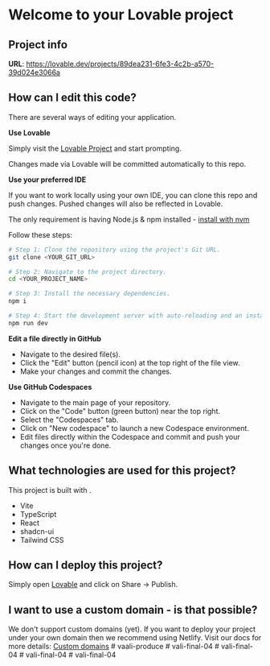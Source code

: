 # Welcome to your Lovable project

## Project info

**URL**: https://lovable.dev/projects/89dea231-6fe3-4c2b-a570-39d024e3066a

## How can I edit this code?

There are several ways of editing your application.

**Use Lovable**

Simply visit the [Lovable Project](https://lovable.dev/projects/89dea231-6fe3-4c2b-a570-39d024e3066a) and start prompting.

Changes made via Lovable will be committed automatically to this repo.

**Use your preferred IDE**

If you want to work locally using your own IDE, you can clone this repo and push changes. Pushed changes will also be reflected in Lovable.

The only requirement is having Node.js & npm installed - [install with nvm](https://github.com/nvm-sh/nvm#installing-and-updating)

Follow these steps:

```sh
# Step 1: Clone the repository using the project's Git URL.
git clone <YOUR_GIT_URL>

# Step 2: Navigate to the project directory.
cd <YOUR_PROJECT_NAME>

# Step 3: Install the necessary dependencies.
npm i

# Step 4: Start the development server with auto-reloading and an instant preview.
npm run dev
```

**Edit a file directly in GitHub**

- Navigate to the desired file(s).
- Click the "Edit" button (pencil icon) at the top right of the file view.
- Make your changes and commit the changes.

**Use GitHub Codespaces**

- Navigate to the main page of your repository.
- Click on the "Code" button (green button) near the top right.
- Select the "Codespaces" tab.
- Click on "New codespace" to launch a new Codespace environment.
- Edit files directly within the Codespace and commit and push your changes once you're done.

## What technologies are used for this project?

This project is built with .

- Vite
- TypeScript
- React
- shadcn-ui
- Tailwind CSS

## How can I deploy this project?

Simply open [Lovable](https://lovable.dev/projects/89dea231-6fe3-4c2b-a570-39d024e3066a) and click on Share -> Publish.

## I want to use a custom domain - is that possible?

We don't support custom domains (yet). If you want to deploy your project under your own domain then we recommend using Netlify. Visit our docs for more details: [Custom domains](https://docs.lovable.dev/tips-tricks/custom-domain/)
#   v a a l i - p r o d u c e  
 #   v a l i - f i n a l - 0 4  
 #   v a l i - f i n a l - 0 4  
 #   v a l i - f i n a l - 0 4  
 #   v a l i - f i n a l - 0 4  
 